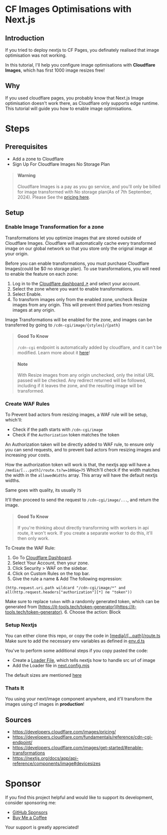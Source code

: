 # CF Images Optimisations with Next.js

## Introduction

If you tried to deploy nextjs to CF Pages, you definately realised that image optimisation was not working.

In this tutorial, I'll help you configure image optimisations with **Cloudflare Images**, which has first 1000 image resizes free!

## Why
If you used cloudflare pages, you probably know that Next.js Image optimisation doesn't work there, as Cloudflare only supports edge runtime. This tutorial will guide you how to enable image optimisations.


# Steps

## Prerequisites

- Add a zone to Cloudflare
- Sign Up For Cloudflare Images No Storage Plan

> #### **Warning**
>
> Cloudflare Images is a pay as you go service, and you'll only be billed for image transformed with No storage plan(As of 7th September, 2024). Please See the [pricing here](https://developers.cloudflare.com/images/pricing/).





## Setup


### Enable Image Transformation for a zone


Transformations let you optimize images that are stored outside of Cloudflare Images. Cloudflare will automatically cache every transformed image on our global network so that you store only the original image at your origin.



Before you can enable transformations, you must purchase Cloudflare Images(could be $0 no storage  plan). To use transformations, you will need to enable the feature on each zone:

1. Log in to the [Cloudflare dashboard ↗](https://dash.cloudflare.com/?to=/:account/images/delivery-zones) and select your account.
2. Select the zone where you want to enable transformations.
3. Select Enable.
4. To transform images only from the enabled zone, uncheck Resize images from any origin. This will prevent third parties from resizing images at any origin. 

Image Transformations will be enabled for the zone, and images can be transferred by going to `/cdn-cgi/image/{styles}/{path}`

> #### **Good To Know**
>
> `/cdn-cgi` endpoint is automatically added by cloudflare, and it can't be modified. Learn more about it [here](https://developers.cloudflare.com/fundamentals/reference/cdn-cgi-endpoint/)!


> #### **Note**
> 
> With Resize images from any origin unchecked, only the initial URL passed will be checked. Any redirect returned will be followed, including if it leaves the zone, and the resulting image will be transformed.





### Create WAF Rules


To Prevent bad actors from resizing images, a WAF rule will be setup, which'll:
- Check if the path starts with `/cdn-cgi/image`
- Check if the `Authorization` token matches the token

An Authorization taken will be directly added to WAF rule, to ensure only you can send requests, and to prevent bad actors from resizing images and increasing your costs.

How the authorization token will work is that, the nextjs app will have a `/media/[...path]/route.ts?w=100&q=75` Which'll check if the width matches the width in the `allowedWidths` array. This array will have the default nextjs widths.

Same goes with quality, its usually `75`

It'll then proceed to send the request to `/cdn-cgi/image/...`, and return the image.


> #### Good To Know
>
> If you're thinking about directly transforming with workers in api route, it won't work. If you create a separate worker to do this, it'll then only work.

To Create the WAF Rule:

1. Go To [Cloudflare Dashboard](<https://dash.cloudflare.com/login>).
2. Select Your Account, then your zone.
3. Click Security > WAF on the sidebar.
4. Click on Custom Rules on the top bar.
5. Give the rule a name & Add The following expression: 
```
(http.request.uri.path wildcard "/cdn-cgi/image/*" and all(http.request.headers["authorization"][*] ne "token"))
```
Make sure to replace `token` with a randomly generated token, which can be generated from [https://it-tools.tech/token-generator](https://it-tools.tech/token-generator).
6. Choose the action: Block

### Setup Nextjs

You can either clone this repo, or copy the code in [\[media\]/\[...path\]/route.ts](nextjs-app/src/app/media/[...path]/route.ts) 
Make sure to add the necessary env variables as defined in [env.d.ts](nextjs-app/env.d.ts)

You've to perform some additional steps if you copy pasted the code:
- Create a [Loader File](nextjs-app\src\image\loader.ts), which tells nextjs how to handle src url of image
- Add the Loader file in [next.config.mjs](nextjs-app\next.config.mjs)


The default sizes are mentioned [here](<https://nextjs.org/docs/app/api-reference/components/image#devicesizes>)

### Thats It

You using your next/image component anywhere, and it'll transform the images using cf images in **production**!


## Sources

- https://developers.cloudflare.com/images/pricing/
- https://developers.cloudflare.com/fundamentals/reference/cdn-cgi-endpoint/
- https://developers.cloudflare.com/images/get-started/#enable-transformations
- https://nextjs.org/docs/app/api-reference/components/image#devicesizes


# Sponsor

If you find this project helpful and would like to support its development, consider sponsoring me:

- [GitHub Sponsors](https://github.com/sponsors/anay-208)
- [Buy Me a Coffee](https://www.buymeacoffee.com/anay.208)

Your support is greatly appreciated!